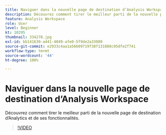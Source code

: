 ```yaml
---
title: Naviguer dans la nouvelle page de destination d’Analysis Workspace
description: Découvrez comment tirer le meilleur parti de la nouvelle page de destination d’Analytics et de ses fonctionnalités.
feature: Analysis Workspace
role: User
level: Beginner
kt: 10295
thumbnail: 334278.jpg
exl-id: bb141630-a441-4049-afe0-5f9de2a33089
source-git-commit: e2933c4aa1a56609719f38f131888c95dfe2f741
workflow-type: tm+mt
source-wordcount: '44'
ht-degree: 100%

---
```


# Naviguer dans la nouvelle page de destination d’Analysis Workspace

Découvrez comment tirer le meilleur parti de la nouvelle page de destination d’Analytics et de ses fonctionnalités.

>[!VIDEO](https://video.tv.adobe.com/v/334278/?quality=12&learn=on)
